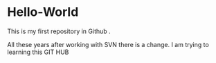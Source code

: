 # Hello-World
This is my first repository in Github .

All these years after working with SVN there is a change.
I am trying to learning this GIT HUB
